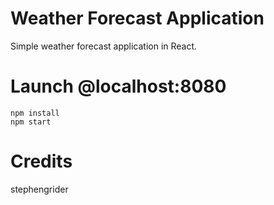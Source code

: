 # Weather Forecast Application
Simple weather forecast application in React.

# Launch @localhost:8080
```
npm install
npm start
```

# Credits
stephengrider

